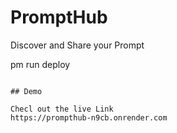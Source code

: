# PromptHub

Discover and Share your Prompt

pm run deploy
```

## Demo

Checl out the live Link
https://prompthub-n9cb.onrender.com
